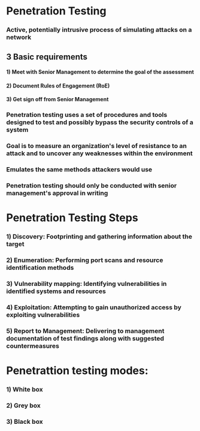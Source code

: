 # Penetration Testing

### Active, potentially intrusive process of simulating attacks on a network

## 3 Basic requirements

#### 1) Meet with Senior Management to determine the goal of the assessment

#### 2) Document Rules of Engagement (RoE)

#### 3) Get sign off from Senior Management

### Penetration testing uses a set of procedures and tools designed to test and possibly bypass the security controls of a system

### Goal is to measure an organization's level of resistance to an attack and to uncover any weaknesses within the environment

### Emulates the same methods attackers would use

### Penetration testing should only be conducted with senior management's approval in writing

# Penetration Testing Steps

### 1) Discovery: Footprinting and gathering information about the target

### 2) Enumeration: Performing port scans and resource identification methods

### 3) Vulnerability mapping: Identifying vulnerabilities in identified systems and resources

### 4) Exploitation: Attempting to gain unauthorized access by exploiting vulnerabilities

### 5) Report to Management: Delivering to management documentation of test findings along with suggested countermeasures

# Penetrattion testing modes:

### 1) White box

### 2) Grey box

### 3) Black box
